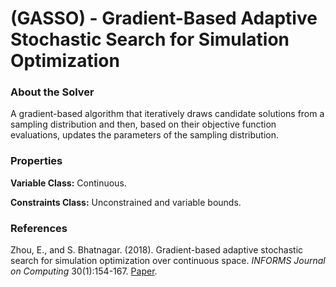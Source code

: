 # (GASSO) - Gradient-Based Adaptive Stochastic Search for Simulation Optimization

### About the Solver

A gradient-based algorithm that iteratively draws candidate solutions from a sampling distribution and then, based on their objective function evaluations, updates the parameters of the sampling distribution.

### Properties

**Variable Class:** Continuous.

**Constraints Class:** Unconstrained and variable bounds.

### References
Zhou, E., and S. Bhatnagar. (2018). Gradient-based adaptive stochastic search for simulation optimization over continuous space. *INFORMS Journal on Computing* 30(1):154-167.
[Paper](https://pubsonline.informs.org/doi/10.1287/ijoc.2017.0771).


